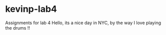 # kevinp-lab4
Assignments for lab 4 
Hello, its a nice day in NYC, by the way I love playing the drums !!
